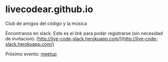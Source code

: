# livecodear.github.io

Club de amigos del código y la música


Encontranos en slack. Este es el link para poder registrarse (sin necesidad de invitacion):
[http://live-code-slack.herokuapp.com/](http://live-code-slack.herokuapp.com/)


Próximo evento: [meetup](http://meetu.ps/39TsJ2)

